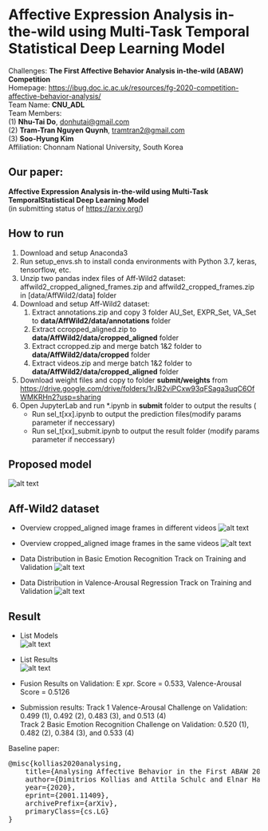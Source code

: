 # Affective Expression Analysis in-the-wild using Multi-Task Temporal Statistical Deep Learning Model
Challenges: **The First Affective Behavior Analysis in-the-wild (ABAW) Competition** <br/>
Homepage: https://ibug.doc.ic.ac.uk/resources/fg-2020-competition-affective-behavior-analysis/ <br/>
Team Name: **CNU_ADL** <br/>
Team Members: <br/>
(1) **Nhu-Tai Do**, donhutai@gmail.com <br/>
(2) **Tram-Tran Nguyen Quynh**, tramtran2@gmail.com <br/>
(3) **Soo-Hyung Kim**<br/>
Affiliation: Chonnam National University, South Korea <br/>

## Our paper:
**Affective  Expression  Analysis  in-the-wild  using  Multi-Task  TemporalStatistical  Deep  Learning  Model**<br/>
(in submitting status of https://arxiv.org/)<br/>

## How to run
1. Download and setup Anaconda3
2. Run setup_envs.sh to install conda environments with Python 3.7, keras, tensorflow, etc. <br/>
3. Unzip two pandas index files of Aff-Wild2 dataset: affwild2_cropped_aligned_frames.zip and affwild2_cropped_frames.zip in [data/AffWild2/data] folder
4. Download and setup Aff-Wild2 dataset:
   1. Extract annotations.zip and copy 3 folder AU_Set, EXPR_Set, VA_Set to **data/AffWild2/data/annotations** folder
   2. Extract ccropped_aligned.zip to **data/AffWild2/data/cropped_aligned** folder
   3. Extract ccropped.zip and merge batch 1&2 folder to **data/AffWild2/data/cropped** folder
   4. Extract videos.zip and merge batch 1&2 folder to **data/AffWild2/data/cropped_aligned** folder
5. Download weight files and copy to folder **submit/weights** from https://drive.google.com/drive/folders/1rJB2viPCxw93qFSaga3uqC6OfWMKRHn2?usp=sharing
6. Open JupyterLab and run *.ipynb in **submit** folder to output the results (
   + Run sel_t[xx].ipynb to output the prediction files(modify params parameter if neccessary)
   + Run sel_t[xx]_submit.ipynb to output the result folder (modify params parameter if neccessary)
   
## Proposed model
![alt text](https://github.com/dntai/dntai_fg20_affwild2_challenges/blob/master/images/fig1_model.png)

## Aff-Wild2 dataset
* Overview cropped_aligned image frames in different videos
![alt text](https://github.com/dntai/dntai_fg20_affwild2_challenges/blob/master/images/fig2_problem.png)

* Overview cropped_aligned image frames in the same videos
![alt text](https://github.com/dntai/dntai_fg20_affwild2_challenges/blob/master/images/fig3_affwild2_images.png)

* Data Distribution in Basic Emotion Recognition Track on Training and Validation
![alt text](https://github.com/dntai/dntai_fg20_affwild2_challenges/blob/master/images/distribution_train_valence_arousal.png)

* Data Distribution in Valence-Arousal Regression Track on Training and Validation
![alt text](https://github.com/dntai/dntai_fg20_affwild2_challenges/blob/master/images/distribution_valid_valence_arousal.png)

## Result
* List Models<br/>
![alt text](https://github.com/dntai/dntai_fg20_affwild2_challenges/blob/master/images/table1.png)

* List Results<br/>
![alt text](https://github.com/dntai/dntai_fg20_affwild2_challenges/blob/master/images/table2.png)

* Fusion Results on Validation: E
xpr. Score = 0.533, Valence-Arousal Score  = 0.5126<br/>

* Submission results: 
Track 1 Valence-Arousal Challenge on Validation: 0.499 (1), 0.492 (2), 0.483 (3), and 0.513 (4) <br/>
Track 2 Basic Emotion Recognition Challenge on Validation: 0.520 (1), 0.482 (2), 0.384 (3), and 0.533 (4)<br/>

Baseline paper: <br/>
<pre>
@misc{kollias2020analysing,
    title={Analysing Affective Behavior in the First ABAW 2020 Competition},
    author={Dimitrios Kollias and Attila Schulc and Elnar Hajiyev and Stefanos Zafeiriou},
    year={2020},
    eprint={2001.11409},
    archivePrefix={arXiv},
    primaryClass={cs.LG}
}
<pre/>